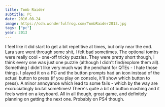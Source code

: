 ```yaml
---
title: Tomb Raider
subtitle: PC
date: 2016-08-24
image: https://cdn.wonderfulfrog.com/TombRaider2013.jpg
tags: ["pc"]
year: 2013
---
```


I feel like it did start to get a bit repetitive at times, but only near the end. Lara sure went through some shit, I felt bad sometimes. The optional tombs were really cool - one-off tricky puzzles. They were pretty short though, I think every one was just one puzzle (although I didn't find/explore them all). Something I didn't like very much was the penchant for QTEs - I hate those things. I played it on a PC and the button prompts had an icon instead of the actual button to press (if you play on console, it'll show which button to press). A minor annoyance which lead to some fails - which by the way are excruciatingly brutal sometimes! There's quite a bit of button mashing and it feels weird on a keyboard. All in all though, great game, and definitely planning on getting the next one. Probably on PS4 though.
